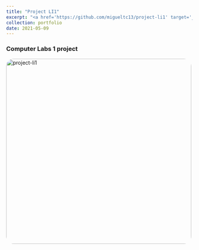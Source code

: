 ```yaml
---
title: "Project LI1"
excerpt: "<a href='https://github.com/migueltc13/project-li1' target='_blank'><img style='width:500px; border-radius: 20px;' alt='project-li1' src='https://opengraph.githubassets.com/e83097977ebfe30ca990eb5a28c09d13a7d1381a02119152ff282949cc5dbbad/migueltc13/project-li1'></a>"
collection: portfolio
date: 2021-05-09
---
```


### Computer Labs 1 project

<a href='https://github.com/migueltc13/project-li1' target='_blank'><img style='width:500px; border-radius: 20px;' alt='project-li1' src='https://opengraph.githubassets.com/e83097977ebfe30ca990eb5a28c09d13a7d1381a02119152ff282949cc5dbbad/migueltc13/project-li1'></a>
